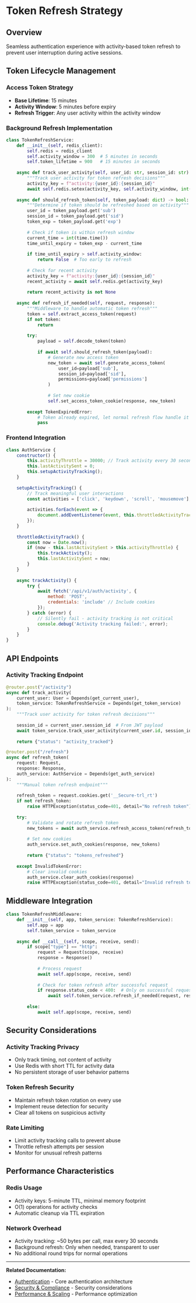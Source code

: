 # Token Refresh Strategy

## Overview

Seamless authentication experience with activity-based token refresh to prevent user interruption during active sessions.

## Token Lifecycle Management

### Access Token Strategy
- **Base Lifetime**: 15 minutes
- **Activity Window**: 5 minutes before expiry
- **Refresh Trigger**: Any user activity within the activity window

### Background Refresh Implementation

```python
class TokenRefreshService:
    def __init__(self, redis_client):
        self.redis = redis_client
        self.activity_window = 300  # 5 minutes in seconds
        self.token_lifetime = 900   # 15 minutes in seconds
    
    async def track_user_activity(self, user_id: str, session_id: str):
        """Track user activity for token refresh decisions"""
        activity_key = f"activity:{user_id}:{session_id}"
        await self.redis.setex(activity_key, self.activity_window, int(time.time()))
    
    async def should_refresh_token(self, token_payload: dict) -> bool:
        """Determine if token should be refreshed based on activity"""
        user_id = token_payload.get('sub')
        session_id = token_payload.get('sid')
        token_exp = token_payload.get('exp')
        
        # Check if token is within refresh window
        current_time = int(time.time())
        time_until_expiry = token_exp - current_time
        
        if time_until_expiry > self.activity_window:
            return False  # Too early to refresh
        
        # Check for recent activity
        activity_key = f"activity:{user_id}:{session_id}"
        recent_activity = await self.redis.get(activity_key)
        
        return recent_activity is not None
    
    async def refresh_if_needed(self, request, response):
        """Middleware to handle automatic token refresh"""
        token = self.extract_access_token(request)
        if not token:
            return
        
        try:
            payload = self.decode_token(token)
            
            if await self.should_refresh_token(payload):
                # Generate new access token
                new_token = await self.generate_access_token(
                    user_id=payload['sub'],
                    session_id=payload['sid'],
                    permissions=payload['permissions']
                )
                
                # Set new cookie
                self.set_access_token_cookie(response, new_token)
                
        except TokenExpiredError:
            # Token already expired, let normal refresh flow handle it
            pass
```

### Frontend Integration

```javascript
class AuthService {
    constructor() {
        this.activityThrottle = 30000; // Track activity every 30 seconds max
        this.lastActivitySent = 0;
        this.setupActivityTracking();
    }
    
    setupActivityTracking() {
        // Track meaningful user interactions
        const activities = ['click', 'keydown', 'scroll', 'mousemove'];
        
        activities.forEach(event => {
            document.addEventListener(event, this.throttledActivityTrack.bind(this));
        });
    }
    
    throttledActivityTrack() {
        const now = Date.now();
        if (now - this.lastActivitySent > this.activityThrottle) {
            this.trackActivity();
            this.lastActivitySent = now;
        }
    }
    
    async trackActivity() {
        try {
            await fetch('/api/v1/auth/activity', {
                method: 'POST',
                credentials: 'include' // Include cookies
            });
        } catch (error) {
            // Silently fail - activity tracking is not critical
            console.debug('Activity tracking failed:', error);
        }
    }
}
```

## API Endpoints

### Activity Tracking Endpoint

```python
@router.post("/activity")
async def track_activity(
    current_user: User = Depends(get_current_user),
    token_service: TokenRefreshService = Depends(get_token_service)
):
    """Track user activity for token refresh decisions"""
    
    session_id = current_user.session_id  # From JWT payload
    await token_service.track_user_activity(current_user.id, session_id)
    
    return {"status": "activity_tracked"}

@router.post("/refresh")
async def refresh_token(
    request: Request,
    response: Response,
    auth_service: AuthService = Depends(get_auth_service)
):
    """Manual token refresh endpoint"""
    
    refresh_token = request.cookies.get('__Secure-trl_rt')
    if not refresh_token:
        raise HTTPException(status_code=401, detail="No refresh token")
    
    try:
        # Validate and rotate refresh token
        new_tokens = await auth_service.refresh_access_token(refresh_token)
        
        # Set new cookies
        auth_service.set_auth_cookies(response, new_tokens)
        
        return {"status": "tokens_refreshed"}
        
    except InvalidTokenError:
        # Clear invalid cookies
        auth_service.clear_auth_cookies(response)
        raise HTTPException(status_code=401, detail="Invalid refresh token")
```

## Middleware Integration

```python
class TokenRefreshMiddleware:
    def __init__(self, app, token_service: TokenRefreshService):
        self.app = app
        self.token_service = token_service
    
    async def __call__(self, scope, receive, send):
        if scope["type"] == "http":
            request = Request(scope, receive)
            response = Response()
            
            # Process request
            await self.app(scope, receive, send)
            
            # Check for token refresh after successful request
            if response.status_code < 400:  # Only on successful requests
                await self.token_service.refresh_if_needed(request, response)
        
        else:
            await self.app(scope, receive, send)
```

## Security Considerations

### Activity Tracking Privacy
- Only track timing, not content of activity
- Use Redis with short TTL for activity data
- No persistent storage of user behavior patterns

### Token Refresh Security
- Maintain refresh token rotation on every use
- Implement reuse detection for security
- Clear all tokens on suspicious activity

### Rate Limiting
- Limit activity tracking calls to prevent abuse
- Throttle refresh attempts per session
- Monitor for unusual refresh patterns

## Performance Characteristics

### Redis Usage
- Activity keys: 5-minute TTL, minimal memory footprint
- O(1) operations for activity checks
- Automatic cleanup via TTL expiration

### Network Overhead
- Activity tracking: ~50 bytes per call, max every 30 seconds
- Background refresh: Only when needed, transparent to user
- No additional round trips for normal operations

---

**Related Documentation:**
- [Authentication](./03-authentication.md) - Core authentication architecture
- [Security & Compliance](./14-security-compliance.md) - Security considerations
- [Performance & Scaling](./13-performance-scaling.md) - Performance optimization
